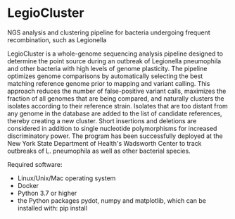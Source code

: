 # LegioCluster
NGS analysis and clustering pipeline for bacteria undergoing frequent recombination, such as Legionella


LegioCluster is a whole-genome sequencing analysis pipeline designed to determine the point source during an outbreak of Legionella pneumophila and other bacteria with high levels of genome plasticity. The pipeline optimizes genome comparisons by automatically selecting the best matching reference genome prior to mapping and variant calling. This approach reduces the number of false-positive variant calls, maximizes the fraction of all genomes that are being compared, and naturally clusters the isolates according to their reference strain. Isolates that are too distant from any genome in the database are added to the list of candidate references, thereby creating a new cluster. Short insertions and deletions are considered in addition to single nucleotide polymorphisms for increased discriminatory power. The program has been successfully deployed at the New York State Department of Health's Wadsworth Center to track outbreaks of L. pneumophila as well as other bacterial species.


Required software:
- Linux/Unix/Mac operating system
- Docker
- Python 3.7 or higher
- the Python packages pydot, numpy and matplotlib, which can be installed with:   pip install <package-name>



